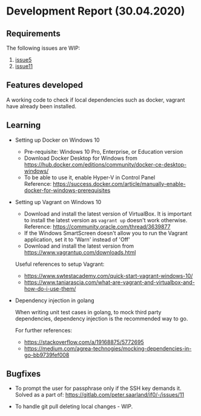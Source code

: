 
# Development Report (30.04.2020)

## Requirements
The following issues are WIP:
1. [issue5](https://gitlab.com/peter.saarland/if0/-/issues/5) 
2. [issue11](https://gitlab.com/peter.saarland/if0/-/issues/11)

## Features developed
A working code to check if local dependencies such as docker, vagrant have already been installed.
    
## Learning
* Setting up Docker on Windows 10
    *   Pre-requisite: Windows 10 Pro, Enterprise, or Education version
    * Download Docker Desktop for Windows from https://hub.docker.com/editions/community/docker-ce-desktop-windows/
    * To be able to use it, enable Hyper-V in Control Panel  
    Reference: https://success.docker.com/article/manually-enable-docker-for-windows-prerequisites
* Setting up Vagrant on Windows 10
    * Download and install the latest version of VirtualBox. It is important to install the latest version as `vagrant up` doesn't work otherwise.  
    Reference: https://community.oracle.com/thread/3639877
    * If the Windows SmartScreen doesn't allow you to run the Vagrant application, set it to 'Warn' instead of 'Off'
    * Download and install the latest version from https://www.vagrantup.com/downloads.html
    
    Useful references to setup Vagrant:  
    * https://www.swtestacademy.com/quick-start-vagrant-windows-10/
    * https://www.taniarascia.com/what-are-vagrant-and-virtualbox-and-how-do-i-use-them/
    
* Dependency injection in golang

    When writing unit test cases in golang, to mock third party dependencies, dependency injection is the recommended way to go.
    
    For further references:   
    * https://stackoverflow.com/a/19168875/5772695
    * https://medium.com/agrea-technogies/mocking-dependencies-in-go-bb9739fef008


## Bugfixes
* To prompt the user for passphrase only if the SSH key demands it.
Solved as a part of: https://gitlab.com/peter.saarland/if0/-/issues/11

* To handle git pull deleting local changes - WIP.